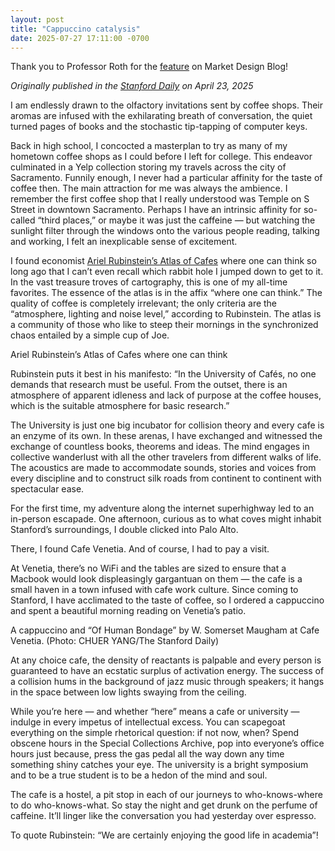 ```yaml
---
layout: post
title: "Cappuccino catalysis"
date: 2025-07-27 17:11:00 -0700
---
```


Thank you to Professor Roth for the [feature](https://marketdesigner.blogspot.com/2025/05/ariel-rubinstein-and-coffee-culture.html) on Market Design Blog!

*Originally published in the [Stanford Daily](https://stanforddaily.com/2025/04/23/traveler-your-digital-footprints-cappuccino-catalysis/) on April 23, 2025*

I am endlessly drawn to the olfactory invitations sent by coffee shops. Their aromas are infused with the exhilarating breath of conversation, the quiet turned pages of books and the stochastic tip-tapping of computer keys. 

Back in high school, I concocted a masterplan to try as many of my hometown coffee shops as I could before I left for college. This endeavor culminated in a Yelp collection storing my travels across the city of Sacramento. Funnily enough, I never had a particular affinity for the taste of coffee then. The main attraction for me was always the ambience. I remember the first coffee shop that I really understood was Temple on S Street in downtown Sacramento. Perhaps I have an intrinsic affinity for so-called “third places,” or maybe it was just the caffeine — but watching the sunlight filter through the windows onto the various people reading, talking and working, I felt an inexplicable sense of excitement. 

I found economist [Ariel Rubinstein’s Atlas of Cafes](https://cafeatlas.org/) where one can think so long ago that I can’t even recall which rabbit hole I jumped down to get to it. In the vast treasure troves of cartography, this is one of my all-time favorites. The essence of the atlas is in the affix “where one can think.” The quality of coffee is completely irrelevant; the only criteria are the “atmosphere, lighting and noise level,” according to Rubinstein. The atlas is a community of those who like to steep their mornings in the synchronized chaos entailed by a simple cup of Joe. 


Ariel Rubinstein’s Atlas of Cafes where one can think

Rubinstein puts it best in his manifesto:
“In the University of Cafés, no one demands that research must be useful. From the outset, there is an atmosphere of apparent idleness and lack of purpose at the coffee houses, which is the suitable atmosphere for basic research.”

The University is just one big incubator for collision theory and every cafe is an enzyme of its own. In these arenas,  I have exchanged and witnessed the exchange of countless books, theorems and ideas. The mind engages in collective wanderlust with all the other travelers from different walks of life. The acoustics are made to accommodate sounds, stories and voices from every discipline and to construct silk roads from continent to continent with spectacular ease.

For the first time, my adventure along the internet superhighway led to an in-person escapade. One afternoon, curious as to what coves might inhabit Stanford’s surroundings, I double clicked into Palo Alto. 



There, I found Cafe Venetia. And of course, I had to pay a visit. 

At Venetia, there’s no WiFi and the tables are sized to ensure that a Macbook would look displeasingly gargantuan on them  —  the cafe is a small haven in a town infused with cafe work culture.  Since coming to Stanford, I have acclimated to the taste of coffee, so I ordered a cappuccino and spent a beautiful morning reading on Venetia’s patio.


A cappuccino and “Of Human Bondage” by W. Somerset Maugham at Cafe Venetia. (Photo: CHUER YANG/The Stanford Daily)

At any choice cafe, the density of reactants is palpable and every person is guaranteed to have an ecstatic surplus of activation energy. The success of a collision hums in the background of jazz music through speakers; it hangs in the space between low lights swaying from the ceiling. 

While you’re here —  and whether “here” means a cafe or university —  indulge in every impetus of intellectual excess. You can scapegoat everything on the simple rhetorical question: if not now, when? Spend obscene hours in the Special Collections Archive, pop into everyone’s office hours just because, press the gas pedal all the way down any time something shiny catches your eye. The university is a bright symposium and to be a true student is to be a hedon of the mind and soul. 

The cafe is a hostel, a pit stop in each of our journeys to who-knows-where to do who-knows-what. So stay the night and get drunk on the perfume of caffeine. It’ll linger like the conversation you had yesterday over espresso.

To quote Rubinstein: “We are certainly enjoying the good life in academia”!  

